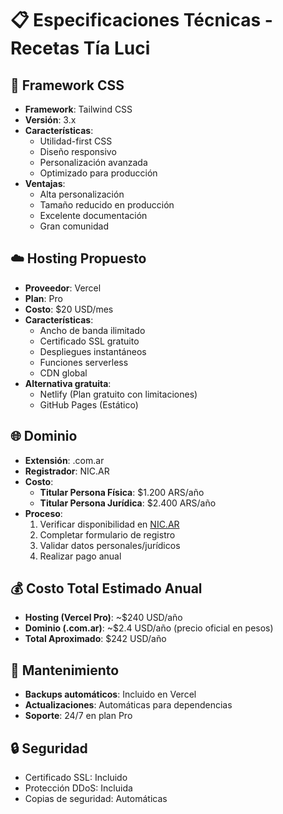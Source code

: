 # 📋 Especificaciones Técnicas - Recetas Tía Luci

## 🎨 Framework CSS
- **Framework**: Tailwind CSS
- **Versión**: 3.x
- **Características**:
  - Utilidad-first CSS
  - Diseño responsivo
  - Personalización avanzada
  - Optimizado para producción
- **Ventajas**:
  - Alta personalización
  - Tamaño reducido en producción
  - Excelente documentación
  - Gran comunidad

## ☁️ Hosting Propuesto
- **Proveedor**: Vercel
- **Plan**: Pro
- **Costo**: $20 USD/mes
- **Características**:
  - Ancho de banda ilimitado
  - Certificado SSL gratuito
  - Despliegues instantáneos
  - Funciones serverless
  - CDN global
- **Alternativa gratuita**:
  - Netlify (Plan gratuito con limitaciones)
  - GitHub Pages (Estático)

## 🌐 Dominio
- **Extensión**: .com.ar
- **Registrador**: NIC.AR
- **Costo**: 
  - **Titular Persona Física**: $1.200 ARS/año
  - **Titular Persona Jurídica**: $2.400 ARS/año
- **Proceso**:
  1. Verificar disponibilidad en [NIC.AR](https://www.nic.ar/)
  2. Completar formulario de registro
  3. Validar datos personales/jurídicos
  4. Realizar pago anual

## 💰 Costo Total Estimado Anual
- **Hosting (Vercel Pro)**: ~$240 USD/año
- **Dominio (.com.ar)**: ~$2.4 USD/año (precio oficial en pesos)
- **Total Aproximado**: $242 USD/año

## 🔄 Mantenimiento
- **Backups automáticos**: Incluido en Vercel
- **Actualizaciones**: Automáticas para dependencias
- **Soporte**: 24/7 en plan Pro

## 🔒 Seguridad
- Certificado SSL: Incluido
- Protección DDoS: Incluida
- Copias de seguridad: Automáticas